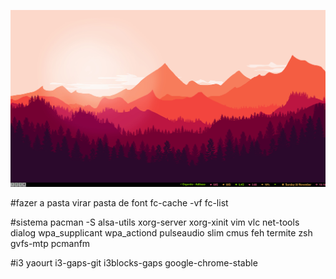 ![alt tag](https://github.com/joaopedropio/dotfiles/blob/master/screenshot.png)

#fazer a pasta virar pasta de font
fc-cache -vf
fc-list

#sistema
pacman -S alsa-utils xorg-server xorg-xinit vim vlc net-tools dialog wpa_supplicant wpa_actiond pulseaudio slim cmus feh termite zsh gvfs-mtp pcmanfm 

#i3
yaourt i3-gaps-git i3blocks-gaps google-chrome-stable
